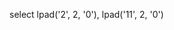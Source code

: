 <!--
 * @Author: wjn
 * @Date: 2020-07-02 11:26:02
 * @LastEditors: wjn
 * @LastEditTime: 2020-07-02 11:26:13
--> 
select lpad('2', 2, '0'), lpad('11', 2, '0')